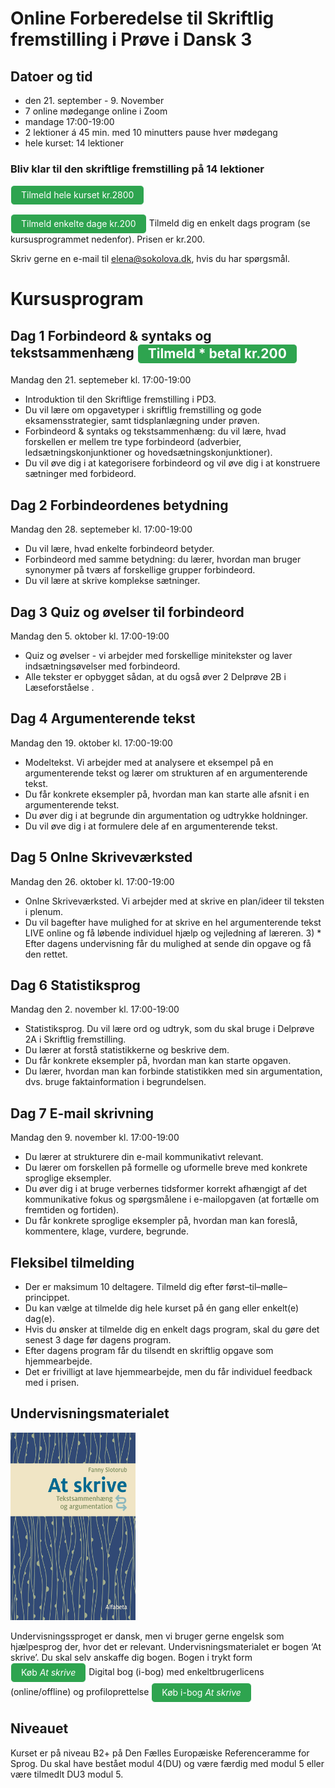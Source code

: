 # Online Forberedelse til Skriftlig fremstilling i Prøve i Dansk 3

## Datoer og tid
* den 21. september - 9. November
* 7 online mødegange online i Zoom 
* mandage 17:00-19:00
* 2 lektioner á 45 min. med 10 minutters pause hver mødegang 
* hele kurset: 14 lektioner

### Bliv klar til den skriftlige fremstilling på 14 lektioner

<a class="btn" href="https://elenasokolova.podia.com/forberedelse-til-prove-i-dansk-3-b2-online/buy"> Tilmeld hele kurset kr.2800</a>

<a class="btn" href="https://elenasokolova.podia.com"> Tilmeld enkelte dage kr.200</a>
Tilmeld dig en enkelt dags program (se kursusprogrammet nedenfor). Prisen er kr.200. 

Skriv gerne en e-mail til [elena@sokolova.dk](mailto:elena@sokolova.dk), hvis du har spørgsmål. 

<style>
.btn {
  color: white;
  background-color: #2ea44f;
  border-color: rgba(27,31,35,.1);
  box-shadow: 0 0px 0 rgba(27,31,35,.1),inset 0 1px 0 hsla(0,0%,100%,.03);
  position: relative;
  display: inline-block;
  padding: 5px 16px;
  font-size: 14px
  font-weight: 500;
  line-height: 20px;
  white-space: nowrap;
  vertical-align: middle;
  cursor: pointer;
  border: 1px solid;
  border-radius: 6px;
  text-decoration: none;
}
</style>

# Kursusprogram

## Dag 1 Forbindeord & syntaks og tekstsammenhæng <a class="btn" href="https://elenasokolova.podia.com/fdd45ce4-2e0e-4eac-b21a-9c49471ab098/buy"> Tilmeld * betal kr.200</a>
Mandag den 21. septemeber kl. 17:00-19:00

* Introduktion til den Skriftlige fremstilling i PD3.
* Du vil lære om opgavetyper i skriftlig fremstilling og gode eksamensstrategier, samt tidsplanlægning under prøven. 
* Forbindeord & syntaks og tekstsammenhæng: du vil lære, hvad forskellen er mellem tre type forbindeord (adverbier, ledsætningskonjunktioner og hovedsætningskonjunktioner). 
* Du vil øve dig i at kategorisere forbindeord og vil øve dig i at konstruere sætninger med forbideord. 


## Dag 2  Forbindeordenes betydning
Mandag den 28. septemeber kl. 17:00-19:00    
* Du vil lære, hvad enkelte forbindeord betyder.
* Forbindeord med samme betydning: du lærer, hvordan man bruger synonymer på tværs af forskellige grupper forbindeord. 
* Du vil lære at skrive komplekse sætninger. 


## Dag 3   Quiz og øvelser til forbindeord
Mandag den 5. oktober kl. 17:00-19:00
*  Quiz og øvelser - vi arbejder med forskellige minitekster og laver indsætningsøvelser med forbindeord. 
* Alle tekster er opbygget sådan, at du også øver 2 Delprøve 2B i Læseforståelse . 


## Dag 4   Argumenterende tekst 
Mandag den 19. oktober kl. 17:00-19:00
*  Modeltekst. Vi arbejder med at analysere et eksempel på en argumenterende tekst og lærer om strukturen af en argumenterende tekst. 
*  Du får konkrete eksempler på, hvordan man kan starte alle afsnit i en argumenterende tekst. 
*  Du øver dig i at begrunde din argumentation og udtrykke holdninger. 
*  Du vil øve dig i at formulere dele af en argumenterende tekst. 


## Dag 5  Onlne Skriveværksted    
Mandag den 26. oktober kl. 17:00-19:00
*  Onlne Skriveværksted. Vi arbejder med at skrive en plan/ideer til teksten i plenum. 
*  Du vil bagefter have mulighed for at skrive en hel argumenterende tekst LIVE online og få løbende individuel hjælp og vejledning af læreren. 3) *  Efter dagens undervisning får du mulighed at sende din opgave og få den rettet. 


## Dag 6  Statistiksprog 
Mandag den 2. november kl. 17:00-19:00
*  Statistiksprog. Du vil lære ord og udtryk, som du skal bruge i Delprøve 2A i Skriftlig fremstilling. 
*  Du lærer at forstå statistikkerne og beskrive dem. 
*  Du får konkrete eksempler på, hvordan man kan starte opgaven. 
*  Du lærer, hvordan man kan forbinde statistikken med sin argumentation, dvs. bruge faktainformation i begrundelsen. 

## Dag 7 E-mail skrivning         
Mandag den 9. november kl. 17:00-19:00

*  Du lærer at strukturere din e-mail kommunikativt relevant. 
*  Du lærer om forskellen på formelle og uformelle breve med konkrete sproglige eksempler.  
*  Du øver dig i at bruge verbernes tidsformer korrekt afhængigt af det kommunikative fokus og spørgsmålene i e-mailopgaven (at fortælle om fremtiden og fortiden). 
*  Du får konkrete sproglige eksempler på, hvordan man kan foreslå, kommentere, klage, vurdere, begrunde.

## Fleksibel tilmelding 
* Der er maksimum 10 deltagere. Tilmeld dig efter først–til–mølle–princippet. 
* Du kan vælge at tilmelde dig hele kurset på én gang eller enkelt(e) dag(e). 
* Hvis du ønsker at tilmelde dig en enkelt dags program, skal du gøre det senest 3 dage før dagens program. 
* Efter dagens program får du tilsendt en skriftlig opgave som hjemmearbejde. 
* Det er frivilligt at lave hjemmearbejde, men du får individuel feedback med i prisen. 

## Undervisningsmaterialet
<img src="at-skrive-forside.jpg" alt="At skrive" width="200" height="300" />

Undervisningssproget er dansk, men vi bruger gerne engelsk som hjælpesprog der, hvor det er relevant.
Undervisningsmaterialet er bogen ‘At skrive’. Du skal selv anskaffe dig bogen. 
Bogen i trykt form  <a class="btn" href="https://www.alfabetaforlag.dk/skrive#">Køb *At skrive*</a> 
Digital bog (i-bog) med enkeltbrugerlicens (online/offline) og profiloprettelse <a class="btn" href="https://www.alfabetaforlag.dk/skrive-tekstsammenhaeng-og-argumentation-i-bog#">Køb i-bog *At skrive*</a>

## Niveauet

Kurset er på niveau B2+ på Den Fælles Europæiske Referenceramme for Sprog. 
Du skal have bestået modul 4(DU) og være færdig med modul 5 eller være tilmedlt DU3 modul 5. 




